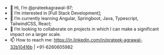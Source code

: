 - 👋 Hi, I’m @prateekagrawal-97;
- 👀 I’m interested in [Full Stack Development];
- 🌱 I’m currently learning Angular, Springboot, Java, Typescript, TailwindCSS, React;
- 💞️ I’m looking to collaborate on projects in which I can make a significant impact on a larger scale.
- 📫 How to reach me: https://in.linkedin.com/in/prateek-agrawal-32b10416b | +91-6260605982

<!---
prateekagrawal-97/prateekagrawal-97 is a ✨ special ✨ repository because its `README.md` (this file) appears on your GitHub profile.
You can click the Preview link to take a look at your changes.
--->
